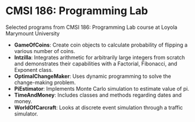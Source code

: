 # CMSI 186: Programming Lab
Selected programs from CMSI 186: Programming Lab course at Loyola Marymount University

- **GameOfCoins**: Create coin objects to calculate probability of flipping a various number of coins.
- **Intzilla**: Integrates arithmetic for arbitrarily large integers from scratch and demonstrates their capabilities with a Factorial, Fibonacci, and Exponent class.
- **OptimalChangeMaker**: Uses dynamic programming to solve the change-making problem.
- **PiEstimator**: Implements Monte Carlo simulation to estimate value of pi.
- **TimeAndMoney**: Includes classes and methods regarding dates and money.
- **WorldOfCarcraft**: Looks at discrete event simulation through a traffic simulator.
